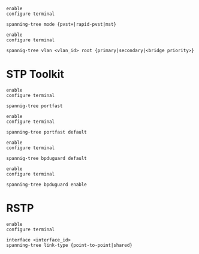 ```Cisco IOS
enable
configure terminal

spanning-tree mode {pvst+|rapid-pvst|mst}
```

```Cisco IOS
enable 
configure terminal

spannig-tree vlan <vlan_id> root {primary|secondary|<bridge priority>}
```

# STP Toolkit

```Cisco IOS
enable
configure terminal

spannig-tree portfast
```

```Cisco IOS
enable
configure terminal

spanning-tree portfast default
```

```Cisco IOS
enable
configure terminal

spannig-tree bpduguard default
```

```Cisco IOS
enable
configure terminal

spanning-tree bpduguard enable
```

# RSTP

```Cisco IOS
enable
configure terminal

interface <interface_id>
spanning-tree link-type {point-to-point|shared}
```
